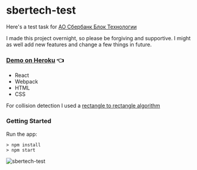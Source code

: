 # sbertech-test

Here's a test task for [АО Сбербанк Блок Технологии](https://sber-tech.com)

I made this project overnight, so please be forgiving and supportive. I might as well add new features and change a few things in future.

### [Demo on Heroku](https://sbertech-test.herokuapp.com/) :point_left:

- React
- Webpack
- HTML
- CSS

For collision detection I used a [rectangle to rectangle algorithm](https://developer.mozilla.org/en-US/docs/Games/Techniques/2D_collision_detection)

### Getting Started
Run the app:
```
> npm install
> npm start
```
![sbertech-test](https://user-images.githubusercontent.com/34710484/62013247-7fdf5980-b198-11e9-9e39-ae3d95a439d2.png)
